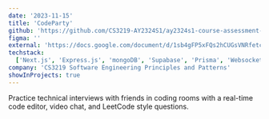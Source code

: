 ```yaml
---
date: '2023-11-15'
title: 'CodeParty'
github: 'https://github.com/CS3219-AY2324S1/ay2324s1-course-assessment-g11'
figma: ''
external: 'https://docs.google.com/document/d/1sb4gFP5xFQs2hCUGsVNRfetcjbK61MfjpuwXIqnWCac/edit?usp=sharing'
techstack:
  ['Next.js', 'Express.js', 'mongoDB', 'Supabase', 'Prisma', 'Websockets', 'Docker', 'Kubernetes']
company: 'CS3219 Software Engineering Principles and Patterns'
showInProjects: true
---
```


Practice technical interviews with friends in coding rooms with a real-time code editor, video chat, and LeetCode style questions.
